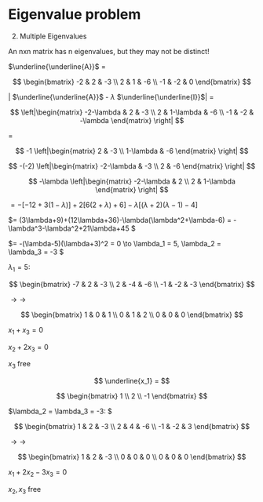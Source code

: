 # Eigenvalue problem
2. Multiple Eigenvalues
   
An nxn matrix has n eigenvalues, but they may not be distinct!

$\underline{\underline{A}}$ = 

$$
\begin{bmatrix}
-2 & 2 & -3 \\
2 & 1 & -6 \\
-1 & -2 & 0
\end{bmatrix}
$$

| $\underline{\underline{A}}$ - $\lambda$  $\underline{\underline{I}}$| =

$$
\left|\begin{matrix}
-2-\lambda & 2 & -3 \\
2 & 1-\lambda & -6 \\
-1 & -2 & -\lambda
\end{matrix} \right|
$$ 

=
 
$$
-1
\left|\begin{matrix}
2 & -3 \\
1-\lambda & -6
\end{matrix} \right|
$$ 

$$
-(-2)
\left|\begin{matrix}
-2-\lambda & -3 \\
2 & -6
\end{matrix} \right|
$$

$$
-\lambda
\left|\begin{matrix}
-2-\lambda & 2 \\
2 & 1-\lambda 
\end{matrix} \right|
$$


$= -[-12+3(1-\lambda)]+2[6(2+\lambda)+6]-\lambda[(\lambda+2)(\lambda-1)-4]$

$= (3\lambda+9)+(12\lambda+36)-\lambda(\lambda^2+\lambda-6) = -\lambda^3-\lambda^2+21\lambda+45 $

$= -(\lambda-5)(\lambda+3)^2 = 0 \to \lambda_1 = 5, \lambda_2 = \lambda_3 = -3 $

$\lambda_1 = 5:$

$$
\begin{bmatrix}
-7 & 2 & -3 \\
2 & -4 & -6 \\
-1 & -2 & -3
\end{bmatrix}
$$

$\to\to$

$$
\begin{bmatrix}
1 & 0 & 1 \\
0 & 1 & 2 \\
0 & 0 & 0
\end{bmatrix}
$$

$x_1 + x_3 = 0$

$x_2 +2x_3 = 0$

$x_3$ free

$$
\underline{x_1} = 
$$ 

$$
\begin{bmatrix}
1 \\
2  \\
-1
\end{bmatrix}
$$

$\lambda_2 = \lambda_3 = -3: $

$$
\begin{bmatrix}
1 & 2 & -3 \\
2 & 4 & -6 \\
-1 & -2 & 3
\end{bmatrix}
$$

$\to\to$

$$
\begin{bmatrix}
1 & 2 & -3 \\
0 & 0 & 0 \\
0 & 0 & 0
\end{bmatrix}
$$

$x_1 + 2x_2 - 3x_3 = 0$

$x_2, x_3$ free
